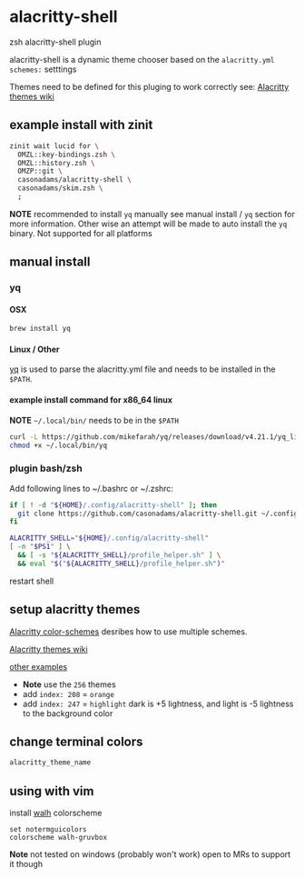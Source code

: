 # alacritty-shell

zsh alacritty-shell plugin

alacritty-shell is a dynamic theme chooser based on the `alacritty.yml`
`schemes:` setttings

Themes need to be defined for this pluging to work correctly see:
[Alacritty themes wiki](https://github.com/casonadams/alacritty-shell/wiki/Themes)

## example install with zinit

```zsh
zinit wait lucid for \
  OMZL::key-bindings.zsh \
  OMZL::history.zsh \
  OMZP::git \
  casonadams/alacritty-shell \
  casonadams/skim.zsh \
  ;
```

**NOTE** recommended to install `yq` manually see manual install / `yq` section
for more information. Other wise an attempt will be made to auto install the
`yq` binary. Not supported for all platforms

## manual install

### yq

#### OSX

```sh
brew install yq
```

#### Linux / Other

[yq](https://github.com/mikefarah/yq/releases) is used to parse the
alacritty.yml file and needs to be installed in the `$PATH`.

#### example install command for x86_64 linux

**NOTE** `~/.local/bin/` needs to be in the `$PATH`

```sh
curl -L https://github.com/mikefarah/yq/releases/download/v4.21.1/yq_linux_amd64 -o ~/.local/bin/yq
chmod +x ~/.local/bin/yq
```

### plugin bash/zsh

Add following lines to ~/.bashrc or ~/.zshrc:

```sh
if [ ! -d "${HOME}/.config/alacritty-shell" ]; then
  git clone https://github.com/casonadams/alacritty-shell.git ~/.config/alacritty-shell
fi

ALACRITTY_SHELL="${HOME}/.config/alacritty-shell"
[ -n "$PS1" ] \
  && [ -s "${ALACRITTY_SHELL}/profile_helper.sh" ] \
  && eval "$("${ALACRITTY_SHELL}/profile_helper.sh")"
```

restart shell

## setup alacritty themes

[Alacritty color-schemes](https://github.com/alacritty/alacritty/wiki/Color-schemes)
desribes how to use multiple schemes.

[Alacritty themes wiki](https://github.com/casonadams/alacritty-shell/wiki/Themes)

[other examples](https://github.com/aarowill/base16-alacritty/tree/master/colors)

- **Note** use the `256` themes
- add `index: 208` = `orange`
- add `index: 247` = `highlight` dark is +5 lightness, and light is -5 lightness
  to the background color

## change terminal colors

```sh
alacritty_theme_name
```

## using with vim

install [walh](https://github.com/casonadams/walh) colorscheme

```vimrc
set notermguicolors
colorscheme walh-gruvbox
```

**Note** not tested on windows (probably won't work) open to MRs to support it
though
